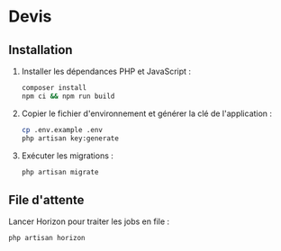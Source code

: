 # Devis

## Installation

1. Installer les dépendances PHP et JavaScript :
   ```bash
   composer install
   npm ci && npm run build
   ```
2. Copier le fichier d'environnement et générer la clé de l'application :
   ```bash
   cp .env.example .env
   php artisan key:generate
   ```
3. Exécuter les migrations :
   ```bash
   php artisan migrate
   ```

## File d'attente

Lancer Horizon pour traiter les jobs en file :
```bash
php artisan horizon
```
